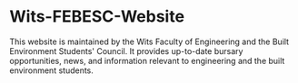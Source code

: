 # Wits-FEBESC-Website
This website is maintained by the Wits Faculty of Engineering and the Built Environment Students' Council. It provides up-to-date bursary opportunities, news, and information relevant to engineering and the built environment students.
